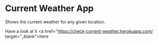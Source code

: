 # Current Weather App

Shows the current weather for any given location. 

Have a look at it <a href="https://check-current-weather.herokuapp.com/ target="_blank">here</a>
